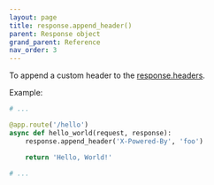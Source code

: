 ```yaml
---
layout: page
title: response.append_header()
parent: Response object
grand_parent: Reference
nav_order: 3
---
```


To append a custom header to the [response.headers](/reference/response/headers.html).

Example:
```python
# ...

@app.route('/hello')
async def hello_world(request, response):
    response.append_header('X-Powered-By', 'foo')

    return 'Hello, World!'

# ...
```
